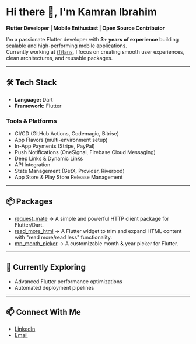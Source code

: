 # Hi there 👋, I'm Kamran Ibrahim

**Flutter Developer | Mobile Enthusiast | Open Source Contributor**

I’m a passionate Flutter developer with **3+ years of experience** building scalable and high-performing mobile applications.  
Currently working at [iTitans](https://ititans.com), I focus on creating smooth user experiences, clean architectures, and reusable packages.

---

## 🛠️ Tech Stack
- **Language:** Dart  
- **Framework:** Flutter  

### Tools & Platforms
- CI/CD (GitHub Actions, Codemagic, Bitrise)  
- App Flavors (multi-environment setup)  
- In-App Payments (Stripe, PayPal)  
- Push Notifications (OneSignal, Firebase Cloud Messaging)  
- Deep Links & Dynamic Links  
- API Integration  
- State Management (GetX, Provider, Riverpod)  
- App Store & Play Store Release Management  

---

## 📦 Packages
- [request_mate](https://pub.dev/packages/request_mate) → A simple and powerful HTTP client package for Flutter/Dart.
- [read_more_html](https://pub.dev/packages/read_more_html) → A Flutter widget to trim and expand HTML content with "read more/read less" functionality.  
- [mp_month_picker](https://pub.dev/packages/mp_month_picker) → A customizable month & year picker for Flutter.  

---

## 🌱 Currently Exploring
- Advanced Flutter performance optimizations  
- Automated deployment pipelines  
---

## 📫 Connect With Me
- [LinkedIn](https://www.linkedin.com/in/kamran-ibrahim-052714246/)  
- [Email](mailto:devtime3@gmail.com)  

